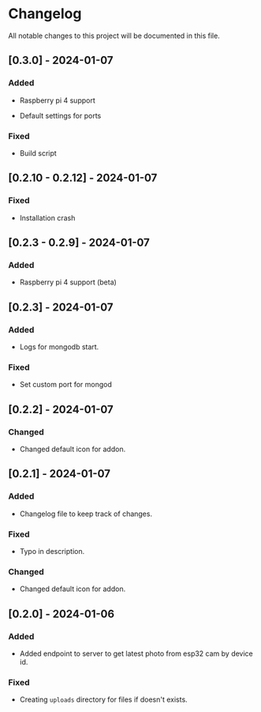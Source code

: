 # Changelog

All notable changes to this project will be documented in this file.

## [0.3.0] - 2024-01-07

### Added

- Raspberry pi 4 support

- Default settings for ports

### Fixed

- Build script

## [0.2.10 - 0.2.12] - 2024-01-07

### Fixed

- Installation crash

## [0.2.3 - 0.2.9] - 2024-01-07

### Added

- Raspberry pi 4 support (beta)

## [0.2.3] - 2024-01-07

### Added

- Logs for mongodb start.

### Fixed

- Set custom port for mongod

## [0.2.2] - 2024-01-07

### Changed

- Changed default icon for addon.

## [0.2.1] - 2024-01-07

### Added

- Changelog file to keep track of changes.

### Fixed

- Typo in description.

### Changed

- Changed default icon for addon.

## [0.2.0] - 2024-01-06

### Added

- Added endpoint to server to get latest photo from esp32 cam by device id.

### Fixed

- Creating `uploads` directory for files if doesn't exists.
